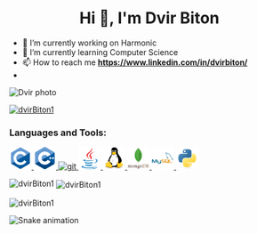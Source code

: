 <h1 align="center">Hi 👋, I'm Dvir Biton</h1>

- 🔭 I’m currently working on Harmonic
- 🌱 I’m currently learning Computer Science
- 📫 How to reach me **https://www.linkedin.com/in/dvirbiton/**
- 
<img src="https://github.com/dvirBiton1/dvirBiton1/blob/master/assets/92736991/865eb8aa-be96-4a67-a49f-def249e1a27e.png" alt="Dvir photo" width="300">

<p align="left"> <a href="https://github.com/ryo-ma/github-profile-trophy"><img src="https://github-profile-trophy.vercel.app/?username=dvirBiton1" alt="dvirBiton1" /></a> </p>
<h3 align="left">Languages and Tools:</h3>
<p align="left"> 
<a href="https://www.cprogramming.com/" target="_blank" rel="noreferrer">
<img src="https://raw.githubusercontent.com/devicons/devicon/master/icons/c/c-original.svg" alt="c" width="40" height="40"/> </a>
<a href="https://www.w3schools.com/cpp/" target="_blank" rel="noreferrer"> <img src="https://raw.githubusercontent.com/devicons/devicon/master/icons/cplusplus/cplusplus-original.svg" alt="cplusplus" width="40" height="40"/> </a>
<a href="https://git-scm.com/" target="_blank" rel="noreferrer"> <img src="https://www.vectorlogo.zone/logos/git-scm/git-scm-icon.svg" alt="git" width="40" height="40"/> </a>
<a href="https://www.java.com" target="_blank" rel="noreferrer"> <img src="https://raw.githubusercontent.com/devicons/devicon/master/icons/java/java-original.svg" alt="java" width="40" height="40"/> </a>
<a href="https://www.linux.org/" target="_blank" rel="noreferrer"> <img src="https://raw.githubusercontent.com/devicons/devicon/master/icons/linux/linux-original.svg" alt="linux" width="40" height="40"/> </a>
<a href="https://www.mongodb.com/" target="_blank" rel="noreferrer"> <img src="https://raw.githubusercontent.com/devicons/devicon/master/icons/mongodb/mongodb-original-wordmark.svg" alt="mongodb" width="40" height="40"/> </a>
<a href="https://www.mysql.com/" target="_blank" rel="noreferrer"> <img src="https://raw.githubusercontent.com/devicons/devicon/master/icons/mysql/mysql-original-wordmark.svg" alt="mysql" width="40" height="40"/> </a>
<a href="https://www.python.org" target="_blank" rel="noreferrer"> <img src="https://raw.githubusercontent.com/devicons/devicon/master/icons/python/python-original.svg" alt="python" width="40" height="40"/> </a> </p>

<p><img align="left" src="https://github-readme-stats.vercel.app/api/top-langs?username=dvirBiton1&show_icons=true&locale=en&layout=compact" alt="dvirBiton1" /></p>

<p>&nbsp;<img align="center" src="https://github-readme-stats.vercel.app/api?username=dvirBiton1&show_icons=true&locale=en" alt="dvirBiton1" /></p>

<p><img align="center" src="https://github-readme-streak-stats.herokuapp.com/?user=dvirBiton1&" alt="dvirBiton1" /></p>


![Snake animation](https://github.com/thepiyushmalhotra/thepiyushmalhotra/blob/output/github-contribution-grid-snake.svg)

<!--
**dvirBiton1/dvirBiton1** is a ✨ _special_ ✨ repository because its `README.md` (this file) appears on your GitHub profile.

Here are some ideas to get you started:

- 🔭 I’m currently working on Harmonic
- 🌱 I’m currently learning Computer Science
- 📫 How to reach me **https://www.linkedin.com/in/dvirbiton/**
-->
